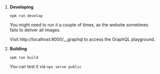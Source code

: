 1.  **Developing**

    ```shell
    npm run develop
    ```
    
    You might need to run it a couple of times, as the website sometimes fails to deliver all images.

    Visit http://localhost:8000/__graphql to access the GraphQL playground.

2.  **Building**

    ```shell
    npm run build
    ```
    
    You can test it via `npx serve public`
    
